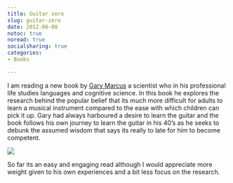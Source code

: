 ```yaml
---
title: Guitar zero
slug: guitar-zero
date: 2012-06-08
notoc: true
noread: true
socialsharing: true
categories: 
- Books

---
```

I am reading a new book by [Gary Marcus][garymarcus] a scientist who in his professional life studies languages and cognitive science. In this book he explores the research behind the popular belief that its much more difficult for adults to learn a musical instrument compared to the ease with which children can pick it up. Gary had always harboured a desire to learn the guitar and the book follows his own journey to learn the guitar in his 40&#x2019;s as he seeks to debunk the assumed wisdom that says its really to late for him to become competent.

[![][williampickup]][amazon]

So far its an easy and engaging read although I would appreciate more weight given to his own experiences and a bit less focus on the research.

[amazon]: http://www.amazon.com/Guitar-Zero-Science-Becoming-Paperback/dp/B00E7G65QG/ref=sr_1_2?sr=8-2&amp;ie=UTF8&amp;keywords=guitar%2Bzero&amp;tag=slowlane-20&amp;qid=1414303692
[garymarcus]: http://garymarcus.com/books/guitarzero.html
[williampickup]: https://williampickup.org/uploads/2014/02/41WKy8RxHqL.jpg

